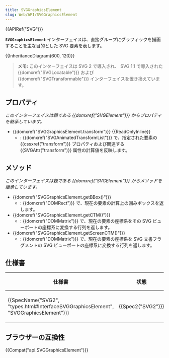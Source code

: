 ```yaml
---
title: SVGGraphicsElement
slug: Web/API/SVGGraphicsElement
---
```


{{APIRef("SVG")}}

**`SVGGraphicsElement`** インターフェイスは、直接グループにグラフィックを描画することを主な目的とした SVG 要素を表します。

{{InheritanceDiagram(600, 120)}}

> **メモ:** このインターフェイスは SVG 2 で導入され、 SVG 1.1 で導入された {{domxref("SVGLocatable")}} および {{domxref("SVGTransformable")}} インターフェイスを置き換えています。

## プロパティ

_このインターフェイスは親である {{domxref("SVGElement")}} からプロパティを継承しています。_

- {{domxref("SVGGraphicsElement.transform")}} {{ReadOnlyInline}}
  - : {{domxref("SVGAnimatedTransformList")}} で、指定された要素の {{cssxref("transform")}} プロパティおよび関連する {{SVGAttr("transform")}} 属性の計算値を反映します。

## メソッド

_このインターフェイスは親である {{domxref("SVGElement")}} からメソッドを継承しています。_

- {{domxref("SVGGraphicsElement.getBBox()")}}
  - : {{domxref("DOMRect")}} で、現在の要素の計算上の囲みボックスを返します。
- {{domxref("SVGGraphicsElement.getCTM()")}}
  - : {{domxref("DOMMatrix")}} で、現在の要素の座標系をその SVG ビューポートの座標系に変換する行列を返します。
- {{domxref("SVGGraphicsElement.getScreenCTM()")}}
  - : {{domxref("DOMMatrix")}} で、現在の要素の座標系を SVG 文書フラグメントの SVG ビューポートの座標系に変換する行列を返します。

## 仕様書

| 仕様書                                                                                                           | 状態                     | 備考     |
| ---------------------------------------------------------------------------------------------------------------- | ------------------------ | -------- |
| {{SpecName("SVG2", "types.html#InterfaceSVGGraphicsElement", "SVGGraphicsElement")}} | {{Spec2("SVG2")}} | 初回定義 |

## ブラウザーの互換性

{{Compat("api.SVGGraphicsElement")}}
